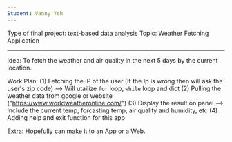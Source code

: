 ```yaml
---
Student: Vanny Yeh
---
```



Type of final project: text-based data analysis
Topic: Weather Fetching Application

----

Idea: To fetch the weather and air quality in the next 5 days by the current location.


Work Plan:
(1) Fetching the IP of the user (If the Ip is wrong then will ask the user's zip code)
 --> Will utailize `for` loop, `while` loop and dict
(2) Pulling the weather data from google or website ("https://www.worldweatheronline.com/")
(3) Display the result on panel
 --> Include the current temp, forcasting temp, air quality and humidity, etc
(4) Adding help and exit function for this app

Extra: Hopefully can make it to an App or a Web.
